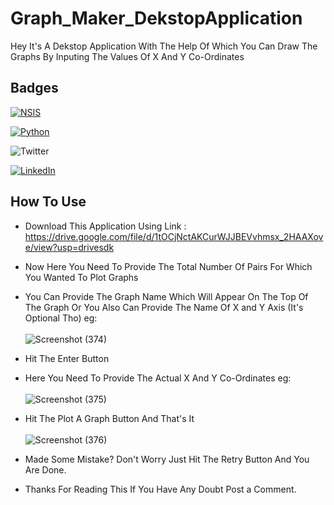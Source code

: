 # Graph_Maker_DekstopApplication

Hey It's A Dekstop Application With The Help Of Which You Can Draw The Graphs By Inputing The Values Of X And Y Co-Ordinates

## Badges


[![NSIS](https://img.shields.io/badge/NSIS-Module-blue)](https://nsis.sourceforge.io/Download)

[![Python](https://img.shields.io/badge/Python-v3.9.6-blue)](https://www.python.org/downloads/)

![Twitter](https://img.shields.io/twitter/url?color=Black&label=Twitter&style=social&url=https%3A%2F%2Ftwitter.com%2FAdhikariSalman%3Fs%3D09) 
 
[![LinkedIn](https://img.shields.io/badge/in-LinkedIn-blue)](https://www.linkedin.com/in/salman-adhikari-a938911bb)


## How To Use
- Download This Application Using Link :  https://drive.google.com/file/d/1tOCjNctAKCurWJJBEVvhmsx_2HAAXove/view?usp=drivesdk
- Now Here You Need To Provide The Total Number Of Pairs For Which You Wanted To Plot Graphs
- You Can Provide The Graph Name Which Will Appear On The Top Of The Graph Or You Also Can Provide The Name Of X and Y Axis (It's Optional Tho) eg:<br><br>
![Screenshot (374)](https://user-images.githubusercontent.com/80933048/128973720-0ce68dc9-7e6d-41b8-9144-bda0df6bccb8.png)
- Hit The Enter Button
- Here You Need To Provide The Actual X And Y Co-Ordinates eg:<br><br>
![Screenshot (375)](https://user-images.githubusercontent.com/80933048/128973755-90924778-e2e0-4851-a376-7332983db8e0.png)
- Hit The Plot A Graph Button And That's It <br><br>
![Screenshot (376)](https://user-images.githubusercontent.com/80933048/128973773-ed13b244-71da-498d-ad2a-146cabe750d4.png)
- Made Some Mistake? Don't Worry Just Hit The Retry Button And You Are Done.

- Thanks For Reading This If You Have Any Doubt Post a Comment.


